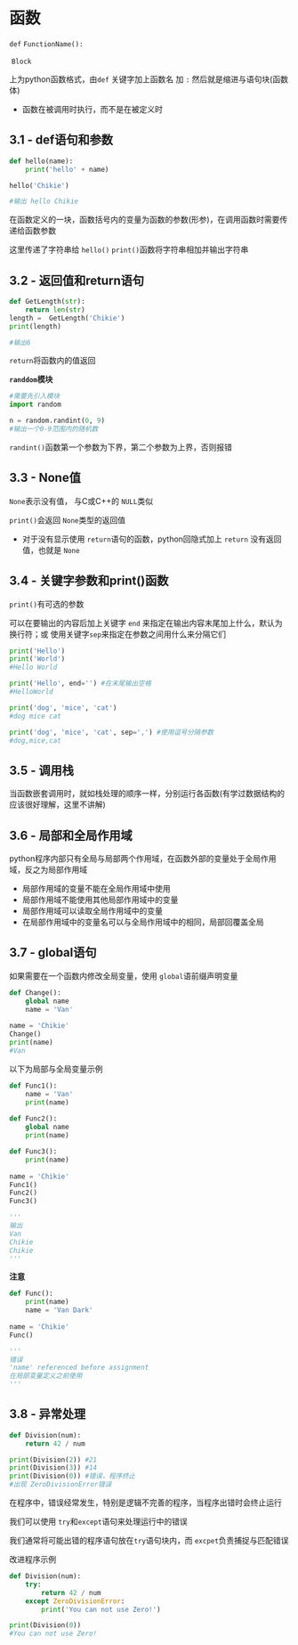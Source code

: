 # 函数



`def` `FunctionName():`

​    `Block`

上为python函数格式，由`def` 关键字加上函数名 加 `:` 然后就是缩进与语句块(函数体)

- 函数在被调用时执行，而不是在被定义时



## 3.1 - def语句和参数

```python
def hello(name):
    print('hello' + name)

hello('Chikie')

#输出 hello Chikie
```

在函数定义的一块，函数括号内的变量为函数的参数(形参)，在调用函数时需要传递给函数参数

这里传递了字符串给 `hello()` `print()`函数将字符串相加并输出字符串



## 3.2 - 返回值和return语句

```python
def GetLength(str):
    return len(str)
length =  GetLength('Chikie')
print(length)

#输出6
```



`return`将函数内的值返回



**`randdom`模块**

```python
#需要先引入模块
import random

n = random.randint(0, 9)
#输出一个0-9范围内的随机数
```

`randint()`函数第一个参数为下界，第二个参数为上界，否则报错



## 3.3 - None值

`None`表示没有值， 与C或C++的 `NULL`类似

`print()`会返回 `None`类型的返回值

- 对于没有显示使用 `return`语句的函数，python回隐式加上 `return` 没有返回值，也就是 `None`



## 3.4 - 关键字参数和print()函数

`print()`有可选的参数

可以在要输出的内容后加上关键字 `end` 来指定在输出内容末尾加上什么，默认为换行符；或 使用关键字`sep`来指定在参数之间用什么来分隔它们



```python
print('Hello')
print('World')
#Hello World

print('Hello', end='') #在末尾输出空格
#HelloWorld

print('dog', 'mice', 'cat')
#dog mice cat

print('dog', 'mice', 'cat', sep=',') #使用逗号分隔参数
#dog,mice,cat
```



## 3.5 - 调用栈

当函数嵌套调用时，就如栈处理的顺序一样，分别运行各函数(有学过数据结构的应该很好理解，这里不讲解)



## 3.6 - 局部和全局作用域

python程序内部只有全局与局部两个作用域，在函数外部的变量处于全局作用域，反之为局部作用域

- 局部作用域的变量不能在全局作用域中使用
- 局部作用域不能使用其他局部作用域中的变量
- 局部作用域可以读取全局作用域中的变量
- 在局部作用域中的变量名可以与全局作用域中的相同，局部回覆盖全局



## 3.7 - global语句

如果需要在一个函数内修改全局变量，使用 `global`语前缀声明变量

```python
def Change():
    global name
    name = 'Van'
    
name = 'Chikie'
Change()
print(name)
#Van
```



以下为局部与全局变量示例

```python
def Func1():
    name = 'Van'
    print(name)
    
def Func2():
    global name
    print(name)

def Func3():
    print(name)
    
name = 'Chikie'
Func1()
Func2()
Func3()

'''
输出
Van
Chikie
Chikie
'''
```



**注意**

```python
def Func():
    print(name)
    name = 'Van Dark'
    
name = 'Chikie'
Func()

'''
错误
'name' referenced before assignment
在局部变量定义之前使用
'''
```



## 3.8 - 异常处理

```python
def Division(num):
    return 42 / num

print(Division(2)) #21
print(Division(3)) #14
print(Division(0)) #错误，程序终止
#出现 ZeroDivisionError错误
```



在程序中，错误经常发生，特别是逻辑不完善的程序，当程序出错时会终止运行

我们可以使用  `try`和`except`语句来处理运行中的错误

我们通常将可能出错的程序语句放在`try`语句块内，而 `excpet`负责捕捉与匹配错误



改进程序示例

```python
def Division(num):
    try:
        return 42 / num
    except ZeroDivisionError:
        print('You can not use Zero!')

print(Division(0))
#You can not use Zero!
```



